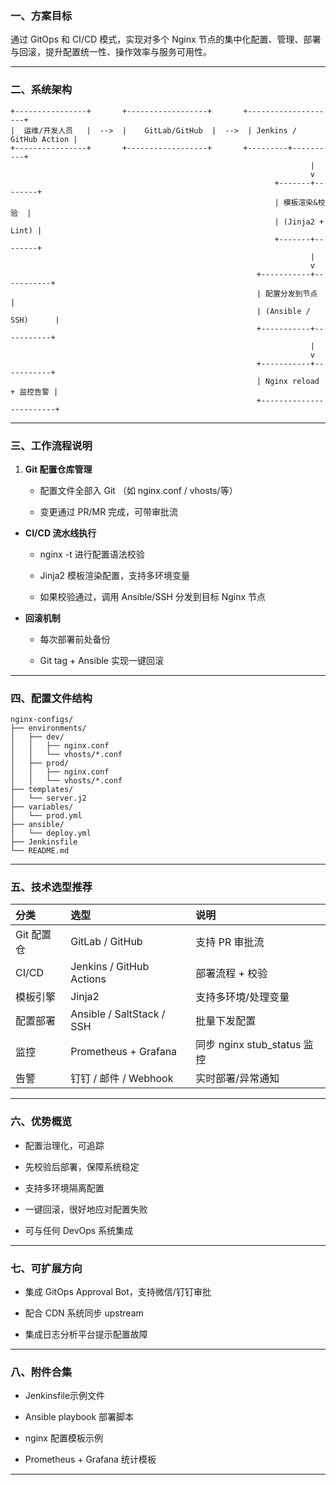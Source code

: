 ### 一、方案目标

通过 GitOps 和 CI/CD 模式，实现对多个 Nginx 节点的集中化配置、管理、部署与回滚，提升配置统一性、操作效率与服务可用性。


---

### 二、系统架构

```plain
+----------------+       +------------------+       +--------------------+
|  运维/开发人员   |  -->  |    GitLab/GitHub  |  -->  | Jenkins / GitHub Action |
+----------------+       +------------------+       +---------+----------+
                                                                   |
                                                                   v
                                                           +-------+--------+
                                                           | 模板渲染&校验  |
                                                           | (Jinja2 + Lint) |
                                                           +-------+--------+
                                                                   |
                                                                   v
                                                       +-----------+-----------+
                                                       | 配置分发到节点 |
                                                       | (Ansible / SSH)      |
                                                       +-----------+-----------+
                                                                   |
                                                                   v
                                                       +-----------+-----------+
                                                       | Nginx reload + 监控告警 |
                                                       +------------------------+
```



---

### 三、工作流程说明

1. **Git 配置仓库管理**


   * 配置文件全部入 Git （如 nginx.conf / vhosts/等）


   * 变更通过 PR/MR 完成，可带审批流


* **CI/CD 流水线执行**


   * nginx -t 进行配置语法校验


   * Jinja2 模板渲染配置，支持多环境变量


   * 如果校验通过，调用 Ansible/SSH 分发到目标 Nginx 节点


* **回滚机制**


   * 每次部署前处备份


   * Git tag + Ansible 实现一键回滚



---

### 四、配置文件结构

```plain
nginx-configs/
├── environments/
│   ├── dev/
│   │   ├── nginx.conf
│   │   └── vhosts/*.conf
│   ├── prod/
│   │   ├── nginx.conf
│   │   └── vhosts/*.conf
├── templates/
│   └── server.j2
├── variables/
│   └── prod.yml
├── ansible/
│   └── deploy.yml
├── Jenkinsfile
└── README.md
```



---

### 五、技术选型推荐

|分类|选型|说明|
|:----|:----|:----|
|Git 配置仓|GitLab / GitHub|支持 PR 审批流|
|CI/CD|Jenkins / GitHub Actions|部署流程 + 校验|
|模板引擎|Jinja2|支持多环境/处理变量|
|配置部署|Ansible / SaltStack / SSH|批量下发配置|
|监控|Prometheus + Grafana|同步 nginx stub_status 监控|
|告警|钉钉 / 邮件 / Webhook|实时部署/异常通知|




---

### 六、优势概览

* 配置治理化，可追踪


* 先校验后部署，保障系统稳定


* 支持多环境隔离配置


* 一键回滚，很好地应对配置失败


* 可与任何 DevOps 系统集成



---

### 七、可扩展方向

* 集成 GitOps Approval Bot，支持微信/钉钉审批


* 配合 CDN 系统同步 upstream


* 集成日志分析平台提示配置故障



---

### 八、附件合集

* Jenkinsfile示例文件


* Ansible playbook 部署脚本


* nginx 配置模板示例


* Prometheus + Grafana 统计模板



---

